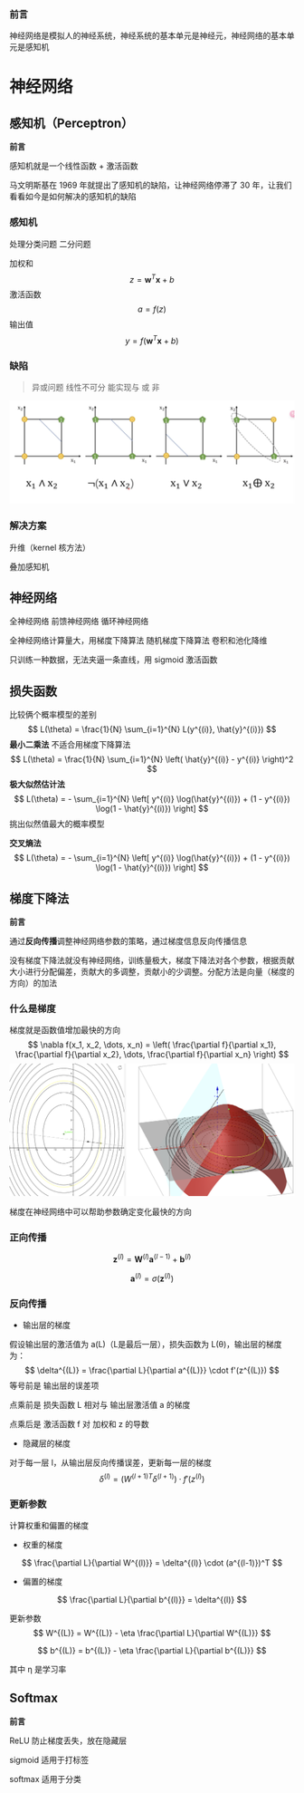 ### 前言

神经网络是模拟人的神经系统，神经系统的基本单元是神经元，神经网络的基本单元是感知机

# 神经网络

## 感知机（Perceptron）

**前言**

感知机就是一个线性函数 + 激活函数

马文明斯基在 1969 年就提出了感知机的缺陷，让神经网络停滞了 30 年，让我们看看如今是如何解决的感知机的缺陷

### 感知机

处理分类问题 二分问题

加权和
$$
z = \mathbf{w}^T \mathbf{x} + b
$$
激活函数
$$
a = f(z)
$$
输出值
$$
y = f(\mathbf{w}^T \mathbf{x} + b)
$$

### 缺陷

> 异或问题 线性不可分 能实现与 或 非

![image-20250115195754940](./assets/image-20250115195754940.png)

### 解决方案

升维（kernel 核方法）

叠加感知机

## 神经网络

全神经网络 前馈神经网络 循环神经网络

全神经网络计算量大，用梯度下降算法 随机梯度下降算法 卷积和池化降维 

只训练一种数据，无法夹逼一条直线，用 sigmoid 激活函数

## 损失函数

比较俩个概率模型的差别
$$
L(\theta) = \frac{1}{N} \sum_{i=1}^{N} L(y^{(i)}, \hat{y}^{(i)})
$$
**最小二乘法** 不适合用梯度下降算法
$$
L(\theta) = \frac{1}{N} \sum_{i=1}^{N} \left( \hat{y}^{(i)} - y^{(i)} \right)^2
$$
**极大似然估计法**
$$
L(\theta) = - \sum_{i=1}^{N} \left[ y^{(i)} \log(\hat{y}^{(i)}) + (1 - y^{(i)}) \log(1 - \hat{y}^{(i)}) \right]
$$
挑出似然值最大的概率模型

**交叉熵法**
$$
L(\theta) = - \sum_{i=1}^{N} \left[ y^{(i)} \log(\hat{y}^{(i)}) + (1 - y^{(i)}) \log(1 - \hat{y}^{(i)}) \right]
$$


## 梯度下降法

**前言**

通过**反向传播**调整神经网络参数的策略，通过梯度信息反向传播信息

没有梯度下降法就没有神经网络，训练量极大，梯度下降法对各个参数，根据贡献大小进行分配偏差，贡献大的多调整，贡献小的少调整。分配方法是向量（梯度的方向）的加法

### 什么是梯度

梯度就是函数值增加最快的方向
$$
\nabla f(x_1, x_2, \dots, x_n) = \left( \frac{\partial f}{\partial x_1}, \frac{\partial f}{\partial x_2}, \dots, \frac{\partial f}{\partial x_n} \right)
$$
![image-20250116203830055](./assets/image-20250116203830055.png)

梯度在神经网络中可以帮助参数确定变化最快的方向

### 正向传播

$$
\mathbf{z}^{(l)} = \mathbf{W}^{(l)} \mathbf{a}^{(l-1)} + \mathbf{b}^{(l)}
$$

$$
\mathbf{a}^{(l)} = \sigma(\mathbf{z}^{(l)})
$$

### 反向传播

- 输出层的梯度

假设输出层的激活值为 a(L)（L是最后一层），损失函数为 L(θ)，输出层的梯度为：
$$
\delta^{(L)} = \frac{\partial L}{\partial a^{(L)}} \cdot f'(z^{(L)})
$$
等号前是 输出层的误差项

点乘前是 损失函数 L 相对与 输出层激活值 a 的梯度

点乘后是 激活函数 f 对 加权和 z 的导数

- 隐藏层的梯度

对于每一层 l，从输出层反向传播误差，更新每一层的梯度
$$
\delta^{(l)} = \left( W^{(l+1)T} \delta^{(l+1)} \right) \cdot f'(z^{(l)})
$$

### 更新参数

计算权重和偏置的梯度

- 权重的梯度

$$
\frac{\partial L}{\partial W^{(l)}} = \delta^{(l)} \cdot (a^{(l-1)})^T
$$

- 偏置的梯度

$$
\frac{\partial L}{\partial b^{(l)}} = \delta^{(l)}
$$

更新参数
$$
W^{(L)} = W^{(L)} - \eta \frac{\partial L}{\partial W^{(L)}}
$$

$$
b^{(L)} = b^{(L)} - \eta \frac{\partial L}{\partial b^{(L)}}
$$

其中 η 是学习率

## Softmax

**前言**

ReLU 防止梯度丢失，放在隐藏层

sigmoid 适用于打标签

softmax 适用于分类